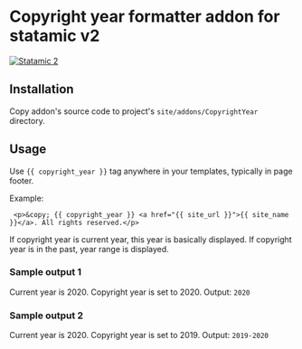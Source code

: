 # Copyright year formatter addon for statamic v2

[![Statamic 2](https://img.shields.io/badge/Statamic-2.10-orange.svg)](https://statamic.com)

## Installation
Copy addon's source code to project's `site/addons/CopyrightYear` directory.

## Usage
Use `{{ copyright_year }}` tag anywhere in your templates, typically in page footer.

Example:
```
 <p>&copy; {{ copyright_year }} <a href="{{ site_url }}">{{ site_name }}</a>. All rights reserved.</p>
```

If copyright year is current year, this year is basically displayed. If copyright year is in the past, year range is displayed.

### Sample output 1
Current year is 2020. Copyright year is set to 2020. Output: `2020`

### Sample output 2
Current year is 2020. Copyright year is set to 2019. Output: `2019-2020`
